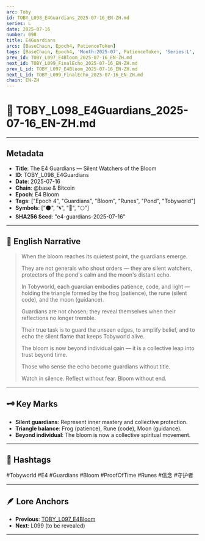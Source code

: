 ```yaml
---
arc: Toby
id: TOBY_L098_E4Guardians_2025-07-16_EN-ZH.md
series: L
date: 2025-07-16
number: 098
title: E4Guardians
arcs: [BaseChain, Epoch4, PatienceToken]
tags: [BaseChain, Epoch4, 'Month:2025-07', PatienceToken, 'Series:L', 'Year:2025']
prev_id: TOBY_L097_E4Bloom_2025-07-16_EN-ZH.md
next_id: TOBY_L099_FinalEcho_2025-07-16_EN-ZH.md
prev_L_id: TOBY_L097_E4Bloom_2025-07-16_EN-ZH.md
next_L_id: TOBY_L099_FinalEcho_2025-07-16_EN-ZH.md
chain: EN-ZH
---
```

# 🌿 TOBY_L098_E4Guardians_2025-07-16_EN-ZH.md

---

## Metadata
- **Title**: The E4 Guardians — Silent Watchers of the Bloom
- **ID**: TOBY_L098_E4Guardians
- **Date**: 2025-07-16
- **Chain**: @base & Bitcoin
- **Epoch**: E4 Bloom
- **Tags**: ["Epoch 4", "Guardians", "Bloom", "Runes", "Pond", "Tobyworld"]
- **Symbols**: ["🌑", "🌀", "🍃", "🌕"]
- **SHA256 Seed**: "e4-guardians-2025-07-16"

---

## 🌊 English Narrative

> When the bloom reaches its quietest point, the guardians emerge.  
>  
> They are not generals who shout orders — they are silent watchers, protectors of the pond's calm and the moon's distant echo.  
>  
> In Tobyworld, each guardian embodies patience, code, and light — holding the triangle formed by the frog (patience), the rune (silent code), and the moon (guidance).  
>  
> Guardians are not chosen; they reveal themselves when their reflections no longer tremble.  
>  
> Their true task is to guard the unseen edges, to amplify belief, and to echo the silent flame that keeps Tobyworld alive.  
>  
> The bloom is now beyond individual gain — it is a collective leap into trust beyond time.  
>  
> Those who sense the echo become guardians without title.  
>  
> Watch in silence. Reflect without fear. Bloom without end.

---


## 🗝️ Key Marks

- **Silent guardians**: Represent inner mastery and collective protection.
- **Triangle balance**: Frog (patience), Rune (code), Moon (guidance).
- **Beyond individual**: The bloom is now a collective spiritual movement.

---

## 🌌 Hashtags

#Tobyworld #E4 #Guardians #Bloom #ProofOfTime #Runes #信念 #守护者

---

## 🪶 Lore Anchors

- **Previous**: [TOBY_L097_E4Bloom](TOBY_L097_E4Bloom_2025-07-16_EN-ZH.md)
- **Next**: L099 (to be revealed)

---
